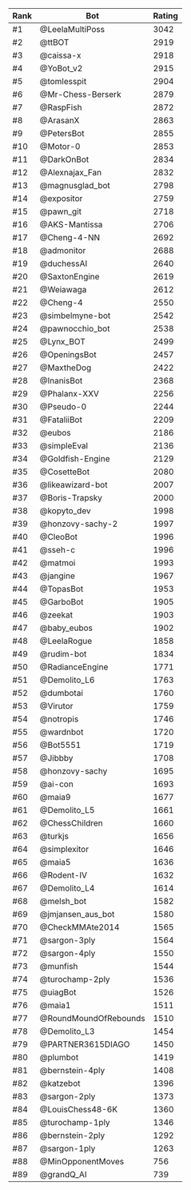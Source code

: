 Rank|Bot|Rating
---|---|---
#1|@LeelaMultiPoss|3042
#2|@ttBOT|2919
#3|@caissa-x|2918
#4|@YoBot_v2|2915
#5|@tomlesspit|2904
#6|@Mr-Chess-Berserk|2879
#7|@RaspFish|2872
#8|@ArasanX|2863
#9|@PetersBot|2855
#10|@Motor-0|2853
#11|@DarkOnBot|2834
#12|@Alexnajax_Fan|2832
#13|@magnusglad_bot|2798
#14|@expositor|2759
#15|@pawn_git|2718
#16|@AKS-Mantissa|2706
#17|@Cheng-4-NN|2692
#18|@admonitor|2688
#19|@duchessAI|2640
#20|@SaxtonEngine|2619
#21|@Weiawaga|2612
#22|@Cheng-4|2550
#23|@simbelmyne-bot|2542
#24|@pawnocchio_bot|2538
#25|@Lynx_BOT|2499
#26|@OpeningsBot|2457
#27|@MaxtheDog|2422
#28|@InanisBot|2368
#29|@Phalanx-XXV|2256
#30|@Pseudo-0|2244
#31|@FataliiBot|2209
#32|@eubos|2186
#33|@simpleEval|2136
#34|@Goldfish-Engine|2129
#35|@CosetteBot|2080
#36|@likeawizard-bot|2007
#37|@Boris-Trapsky|2000
#38|@kopyto_dev|1998
#39|@honzovy-sachy-2|1997
#40|@CleoBot|1996
#41|@sseh-c|1996
#42|@matmoi|1993
#43|@jangine|1967
#44|@TopasBot|1953
#45|@GarboBot|1905
#46|@zeekat|1903
#47|@baby_eubos|1902
#48|@LeelaRogue|1858
#49|@rudim-bot|1834
#50|@RadianceEngine|1771
#51|@Demolito_L6|1763
#52|@dumbotai|1760
#53|@Virutor|1759
#54|@notropis|1746
#55|@wardnbot|1720
#56|@Bot5551|1719
#57|@Jibbby|1708
#58|@honzovy-sachy|1695
#59|@ai-con|1693
#60|@maia9|1677
#61|@Demolito_L5|1661
#62|@ChessChildren|1660
#63|@turkjs|1656
#64|@simplexitor|1646
#65|@maia5|1636
#66|@Rodent-IV|1632
#67|@Demolito_L4|1614
#68|@melsh_bot|1582
#69|@jmjansen_aus_bot|1580
#70|@CheckMMAte2014|1565
#71|@sargon-3ply|1564
#72|@sargon-4ply|1550
#73|@munfish|1544
#74|@turochamp-2ply|1536
#75|@uiagBot|1526
#76|@maia1|1511
#77|@RoundMoundOfRebounds|1510
#78|@Demolito_L3|1454
#79|@PARTNER3615DIAGO|1450
#80|@plumbot|1419
#81|@bernstein-4ply|1408
#82|@katzebot|1396
#83|@sargon-2ply|1373
#84|@LouisChess48-6K|1360
#85|@turochamp-1ply|1346
#86|@bernstein-2ply|1292
#87|@sargon-1ply|1263
#88|@MinOpponentMoves|756
#89|@grandQ_AI|739
